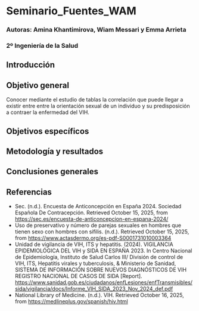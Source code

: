 # Seminario_Fuentes_WAM
### Autoras: Amina Khantimirova, Wiam Messari y Emma Arrieta
### 2º Ingeniería de la Salud

## Introducción

## Objetivo general
Conocer mediante el estudio de tablas la correlación que puede llegar a existir entre entre la orientación sexual de un individuo y su predisposición a contraer la enfermedad del VIH.

## Objetivos específicos

## Metodología y resultados

## Conclusiones generales

## Referencias
- Sec. (n.d.). Encuesta de Anticoncepción en España 2024. Sociedad Española De Contracepción. Retrieved October 15, 2025, from https://sec.es/encuesta-de-anticoncepcion-en-espana-2024/
- Uso de preservativo y número de parejas sexuales en hombres que tienen sexo con hombres con sífilis. (n.d.). Retrieved October 15, 2025, from https://www.actasdermo.org/es-pdf-S0001731010003364
- Unidad de vigilancia de VIH, ITS y hepatitis. (2024). VIGILANCIA EPIDEMIOLÓGICA DEL VIH y SIDA EN ESPAÑA 2023. In Centro Nacional de Epidemiología, Instituto de Salud Carlos III/ División de control de VIH, ITS, Hepatitis virales y tuberculosis, & Ministerio de Sanidad, SISTEMA DE INFORMACIÓN SOBRE NUEVOS DIAGNÓSTICOS DE VIH REGISTRO NACIONAL DE CASOS DE SIDA [Report]. https://www.sanidad.gob.es/ciudadanos/enfLesiones/enfTransmisibles/sida/vigilancia/docs/Informe_VIH_SIDA_2023_Nov_2024_def.pdf
- National Library of Medicine. (n.d.). VIH. Retrieved October 16, 2025, from https://medlineplus.gov/spanish/hiv.html
